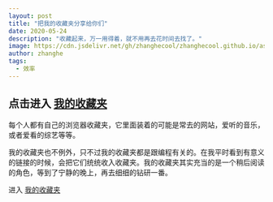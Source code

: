 ```yaml
---
layout: post
title: "把我的收藏夹分享给你们"
date: 2020-05-24
description: "收藏起来，万一用得着，就不用再去花时间去找了。"
image: https://cdn.jsdelivr.net/gh/zhanghecool/zhanghecool.github.io/assets/images/links.jpg
author: zhanghe
tags:
  - 效率
---
```


## 点击进入 [我的收藏夹](https://links.zhanghe.cool/)

每个人都有自己的浏览器收藏夹，它里面装着的可能是常去的网站，爱听的音乐，或者爱看的综艺等等。

我的收藏夹也不例外，只不过我的收藏夹都是跟编程有关的。在我平时看到有意义的链接的时候，会把它们统统收入收藏夹。我的收藏夹其实充当的是一个稍后阅读的角色，等到了宁静的晚上，再去细细的钻研一番。

进入 [我的收藏夹](https://links.zhanghe.cool/)
